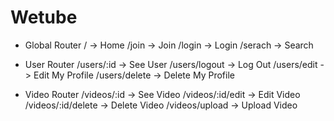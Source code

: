 # Wetube

- Global Router
  / -> Home
  /join -> Join
  /login -> Login
  /serach -> Search

- User Router
  /users/:id -> See User
  /users/logout -> Log Out
  /users/edit -> Edit My Profile
  /users/delete -> Delete My Profile

- Video Router
  /videos/:id -> See Video
  /videos/:id/edit -> Edit Video
  /videos/:id/delete -> Delete Video
  /videos/upload -> Upload Video
